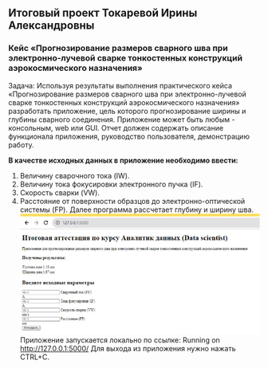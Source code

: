 ## Итоговый проект Токаревой Ирины Александровны
### Кейс «Прогнозирование размеров сварного шва при электронно-лучевой сварке тонкостенных конструкций аэрокосмического назначения»
Задача:
Используя результаты выполнения практического кейса «Прогнозирование размеров сварного шва при электронно-лучевой сварке тонкостенных конструкций аэрокосмического назначения» разработать приложение, цель которого прогнозирование ширины и глубины сварного соединения. Приложение может быть любым - консольным, web или GUI. Отчет должен содержать описание функционала приложения, руководство пользователя, демонстрацию работу.

**В качестве исходных данных в приложение необходимо ввести:**
1. Величину сварочного тока (IW).
2. Величину тока фокусировки электронного пучка (IF).
3. Скорость сварки (VW).
4. Расстояние от поверхности образцов до электронно-оптической системы (FP).
Далее программа рассчетает глубину и ширину шва.
![Блок схема](Screenshot.jpg)
Приложение запускается локально по ссылке: Running on http://127.0.0.1:5000/
 Для выхода из приложения нужно нажать CTRL+C.